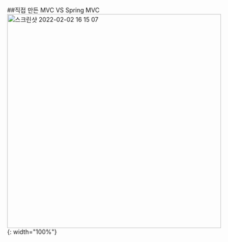 ##직접 만든 MVC VS Spring MVC</br>
<img width="498" alt="스크린샷 2022-02-02 16 15 07" src="https://user-images.githubusercontent.com/70207093/152110524-1fd32b69-ee9a-4ac7-b17d-97240c02f1c7.png">
{: width="100%"}
